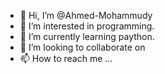 - 👋 Hi, I’m @Ahmed-Mohammudy
- 👀 I’m interested in programming.
- 🌱 I’m currently learning paython.
- 💞️ I’m looking to collaborate on 
- 📫 How to reach me ...

<!---
Ahmed-Mohammudy/Ahmed-Mohammudy is a ✨ special ✨ repository because its `README.md` (this file) appears on your GitHub profile.
You can click the Preview link to take a look at your changes.
--->
